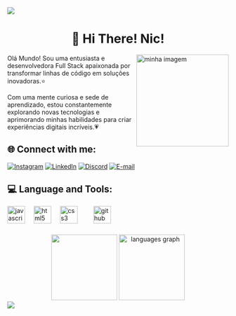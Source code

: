 <img src="https://capsule-render.vercel.app/api?type=Waving&color=ef95ae&fontColor=ef95ae&height=70&section=header"/>
<h1 align="center">💮 Hi There! Nic!</h1>
<p align="left">
<img align="right" alt="minha imagem" width="210" src="https://64.media.tumblr.com/460e90cbd60d50f37a59236acbd41a19/tumblr_orvdjmknOr1ucpx1qo2_r1_400.gif">
Olá Mundo! Sou uma entusiasta e desenvolvedora Full Stack apaixonada por transformar linhas de código em soluções inovadoras.⭐
  
Com uma mente curiosa e sede de aprendizado, estou constantemente explorando novas tecnologias e aprimorando minhas habilidades para criar experiências digitais incríveis.💗

## 🌐 Connect with me:

[![Instagram](https://img.shields.io/badge/Instagram-%23E4405F.svg?logo=Instagram&logoColor=white)](https://instagram.com/niccmaia_)
[![LinkedIn](https://img.shields.io/badge/LinkedIn-%230077B5.svg?logo=linkedin&logoColor=white)](https://www.linkedin.com/in/nicolle-maia-b778322a5)
[![Discord](https://img.shields.io/badge/Discord-%23333.svg?logo=discord&logoColor=white)](http://discord.com/users/.melozy_) 
[![E-mail](https://img.shields.io/badge/Gmail-%23DD0031.svg?&logo=gmail&logoColor=white)](mailto:nicolleluisamaiagurgel@gmail.com)

## 💻 Language and Tools:
<div align="left">
  <img src="https://cdn.jsdelivr.net/gh/devicons/devicon/icons/javascript/javascript-original.svg" height="40" alt="javascript logo"  />
  <img width="12" />
  <img src="https://cdn.jsdelivr.net/gh/devicons/devicon/icons/html5/html5-original.svg" height="40" alt="html5 logo"  />
  <img width="12" />
  <img src="https://cdn.jsdelivr.net/gh/devicons/devicon/icons/css3/css3-original.svg" height="40" alt="css3 logo"  />
  <img width="12" />
  <img width="12" />
  <img src="https://cdn.jsdelivr.net/gh/devicons/devicon/icons/github/github-original.svg" height="40" alt="github logo"  />
</div>

###


<div align="center">
  <img height="150em" src="https://github-readme-stats.vercel.app/api?username=niccmaia&count_private=true&include_all_commits=true&show_icons=true&theme=dracula&locale=en&hide_border=false&show_owner=true" />
 <img src="https://github-readme-stats.vercel.app/api/top-langs?username=niccmaia&locale=en&hide_title=false&layout=compact&card_width=320&langs_count=5&theme=dracula&hide_border=false" height="150" alt="languages graph"  />
</div>

<img src="https://capsule-render.vercel.app/api?type=Waving&color=ef95ae&fontColor=ef95ae&height=70&section=footer&animation=fadeIn" />
</div>
